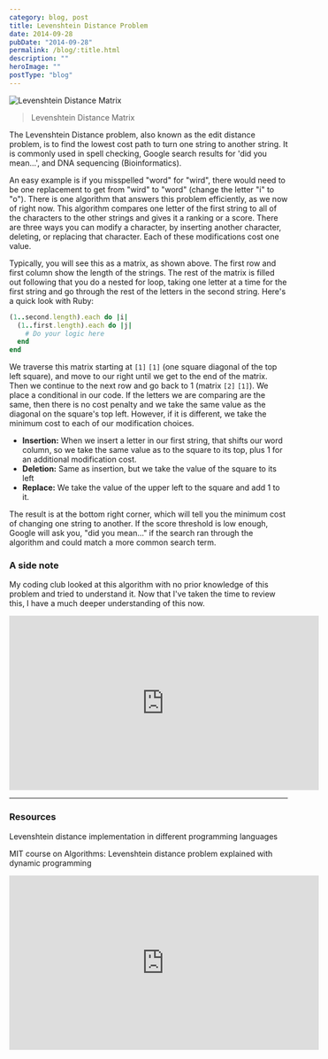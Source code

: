```yaml
---
category: blog, post
title: Levenshtein Distance Problem
date: 2014-09-28
pubDate: "2014-09-28"
permalink: /blog/:title.html
description: ""
heroImage: ""
postType: "blog"
---
```




![Levenshtein Distance Matrix](http://www.levenshtein.net/images/levenshtein_meilenstein_matrix.gif)

> Levenshtein Distance Matrix

The Levenshtein Distance problem, also known as the edit distance problem, is to find the lowest cost path to turn one string to another string. It is commonly used in spell checking, Google search results for 'did you mean...', and DNA sequencing (Bioinformatics).

An easy example is if you misspelled "word" for "wird", there would need to be one replacement to get from "wird" to "word" (change the letter "i" to "o"). There is one algorithm that answers this problem efficiently, as we now of right now. This algorithm compares one letter of the first string to all of the characters to the other strings and gives it a ranking or a score. There are three ways you can modify a character, by inserting another character, deleting, or replacing that character. Each of these modifications cost one value.

Typically, you will see this as a matrix, as shown above. The first row and first column show the length of the strings. The rest of the matrix is filled out following that you do a nested for loop, taking one letter at a time for the first string and go through the rest of the letters in the second string. Here's a quick look with Ruby:

```ruby
(1..second.length).each do |i|
  (1..first.length).each do |j|
    # Do your logic here
  end
end
```

We traverse this matrix starting at `[1]` `[1]` (one square diagonal of the top left square), and move to our right until we get to the end of the matrix. Then we continue to the next row and go back to 1 (matrix `[2]` `[1]`). We place a conditional in our code. If the letters we are comparing are the same, then there is no cost penalty and we take the same value as the diagonal on the square's top left. However, if it is different, we take the minimum cost to each of our modification choices.

- **Insertion:** When we insert a letter in our first string, that shifts our word column, so we take the same value as to the square to its top, plus 1 for an additional modification cost.
- **Deletion:** Same as insertion, but we take the value of the square to its left
- **Replace:** We take the value of the upper left to the square and add 1 to it.

The result is at the bottom right corner, which will tell you the minimum cost of changing one string to another. If the score threshold is low enough, Google will ask you, "did you mean..." if the search ran through the algorithm and could match a more common search term.

### A side note

My coding club looked at this algorithm with no prior knowledge of this problem and tried to understand it. Now that I've taken the time to review this, I have a much deeper understanding of this now.

<iframe width="560" height="315" src="https://www.youtube.com/embed/EciZzD_27iI" frameborder="0" allowfullscreen></iframe>

---

### Resources

Levenshtein distance implementation in different programming languages

MIT course on Algorithms: Levenshtein distance problem explained with dynamic programming

<iframe width="560" height="315" src="https://www.youtube.com/embed/ocZMDMZwhCY" frameborder="0" allowfullscreen></iframe>
